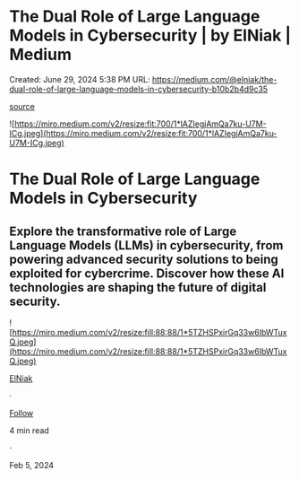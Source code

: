 # The Dual Role of Large Language Models in Cybersecurity | by ElNiak | Medium

Created: June 29, 2024 5:38 PM
URL: https://medium.com/@elniak/the-dual-role-of-large-language-models-in-cybersecurity-b10b2b4d9c35

[source](https://on-line-support.com/news/what-is-worm-gpt-and-why-you-should-be-worried/)

![https://miro.medium.com/v2/resize:fit:700/1*lAZIegjAmQa7ku-U7M-ICg.jpeg](https://miro.medium.com/v2/resize:fit:700/1*lAZIegjAmQa7ku-U7M-ICg.jpeg)

# **The Dual Role of Large Language Models in Cybersecurity**

## Explore the transformative role of Large Language Models (LLMs) in cybersecurity, from powering advanced security solutions to being exploited for cybercrime. Discover how these AI technologies are shaping the future of digital security.

![https://miro.medium.com/v2/resize:fill:88:88/1*5TZHSPxirGq33w6IbWTuxQ.jpeg](https://miro.medium.com/v2/resize:fill:88:88/1*5TZHSPxirGq33w6IbWTuxQ.jpeg)

[ElNiak](https://medium.com/@elniak?source=post_page-----b10b2b4d9c35--------------------------------)

·

[Follow](https://medium.com/m/signin?actionUrl=https%3A%2F%2Fmedium.com%2F_%2Fsubscribe%2Fuser%2F3500ed1bbf92&operation=register&redirect=https%3A%2F%2Fmedium.com%2F%40elniak%2Fthe-dual-role-of-large-language-models-in-cybersecurity-b10b2b4d9c35&user=ElNiak&userId=3500ed1bbf92&source=post_page-3500ed1bbf92----b10b2b4d9c35---------------------post_header-----------)

4 min read

·

Feb 5, 2024